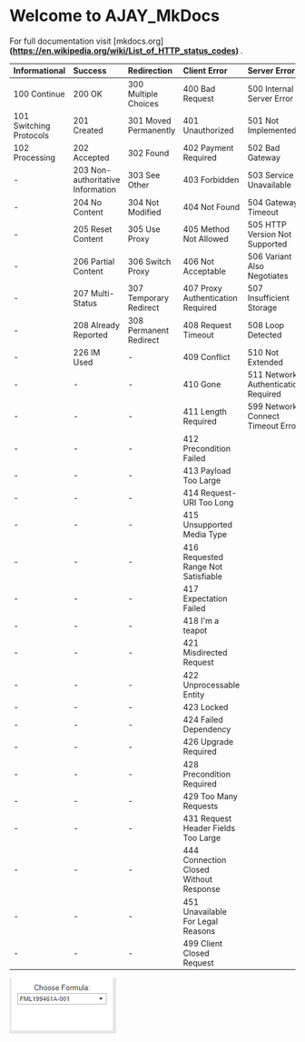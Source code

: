 # Welcome to AJAY_MkDocs

For full documentation visit [mkdocs.org] <b> (https://en.wikipedia.org/wiki/List_of_HTTP_status_codes) </b>.


Informational| Success       | Redirection  |  Client Error | Server Error  | 
:----------- | :------------ | :----------- |  :----------- | :------------ |
100 Continue | 200 OK        | 300 Multiple Choices |  400 Bad Request      | 500 Internal Server Error  | 
101 Switching Protocols |201 Created         | 301 Moved Permanently  |  401 Unauthorized       | 501 Not Implemented  | 
102 Processing|202 Accepted  | 302 Found  | 402 Payment Required      | 502 Bad Gateway   | 
-			 |203 Non-authoritative Information | 303 See Other |  403 Forbidden      | 503 Service Unavailable |
-			 |204 No Content | 304 Not Modified |  404 Not Found      | 504 Gateway Timeout |
-			 |205 Reset Content |305 Use Proxy            | 405 Method Not Allowed               | 505 HTTP Version Not Supported
-			 |206 Partial Content |306  Switch Proxy |406 Not Acceptable                    | 506 Variant Also Negotiates
-			 |207 Multi-Status   |  307 Temporary Redirect| 407 Proxy Authentication Required    | 507 Insufficient Storage
-			 |208 Already Reported | 308 Permanent Redirect  | 408 Request Timeout					 | 508 Loop Detected
-			 |226 IM Used          | -                    | 409 Conflict	                     | 510 Not Extended
- | -| -													| 410 Gone							 | 511 Network Authentication Required
- | -| -															| 411 Length Required        | 599 Network Connect Timeout Error
- | -| -															| 412 Precondition Failed
- | -| -															| 413 Payload Too Large
- | -| -															| 414 Request-URI Too Long
- | -| -															| 415 Unsupported Media Type
- | -| -															| 416 Requested Range Not Satisfiable
- | -| -															| 417 Expectation Failed
- | -| -															| 418 I'm a teapot
- | -| -															| 421 Misdirected Request
- | -| -															| 422 Unprocessable Entity
- | -| -															| 423 Locked
- | -| -															| 424 Failed Dependency
- | -| -															| 426 Upgrade Required
- | -| -															| 428 Precondition Required
- | -| -															| 429 Too Many Requests
- | -| -															| 431 Request Header Fields Too Large
- | -| -															| 444 Connection Closed Without Response
- | -| -															| 451 Unavailable For Legal Reasons
- | -| -															| 499 Client Closed Request





![Screenshot](img/screenshot.png)













